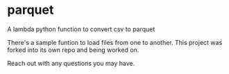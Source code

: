 # parquet
A lambda python function to convert csv to parquet

There's a sample funtion to load files from one to another. This project was forked into its own repo and being worked on. 

Reach out with any questions you may have.
